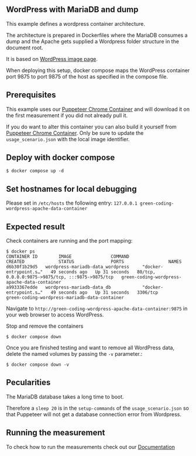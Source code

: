 ## WordPress with MariaDB and dump

This example defines a wordpress container architecture.

The architecture is prepared in Dockerfiles where the MariaDB consumes a dump
and the Apache gets supplied a Wordpress folder structure in the document root.

It is based on [WordPress image page](https://hub.docker.com/_/wordpress).

When deploying this setup, docker compose maps the WordPress container port 9875 to
port 9875 of the host as specified in the compose file.

## Prerequisites

This example uses our [Puppeteer Chrome Container](https://hub.docker.com/r/greencoding/puppeteer-chrome) and will download
it on the first measurement if you did not already pull it.

If you do want to alter this container you can also build it yourself from [Puppeteer Chrome Container](https://github.com/green-coding-berlin/example-applications/tree/main/puppeteer-chrome).
Only be sure to update the `usage_scenario.json` with the local image identifier.

## Deploy with docker compose

```
$ docker compose up -d
```

## Set hostnames for local debugging

Please set in `/etc/hosts` the following entry:
`127.0.0.1 green-coding-wordpress-apache-data-container`


## Expected result

Check containers are running and the port mapping:
```
$ docker ps
CONTAINER ID        IMAGE               COMMAND                  CREATED             STATUS              PORTS                 NAMES
d6b30f1b29d5   wordpress-mariadb-data_wordpress     "docker-entrypoint.s…"   49 seconds ago   Up 31 seconds   80/tcp, 0.0.0.0:9875->9875/tcp, :::9875->9875/tcp   green-coding-wordpress-apache-data-container
a9933367edde   wordpress-mariadb-data_db            "docker-entrypoint.s…"   49 seconds ago   Up 31 seconds   3306/tcp                                            green-coding-wordpress-mariadb-data-container
```

Navigate to `http://green-coding-wordpress-apache-data-container:9875` in your web browser to access WordPress.

Stop and remove the containers

```
$ docker compose down
```

Once you are finished testing and want to remove all WordPress data, delete the named volumes by passing the `-v` parameter.:
```
$ docker compose down -v
```

## Pecularities

The MariaDB database takes a long time to boot.

Therefore a `sleep 20` is in the `setup-commands` of the `usage_scenario.json` so that Puppeteer will not 
get a database connection error from Wordpress.

## Running the measurement

To check how to run the measurements check out our [Documentation](https://docs.green-coding.org)